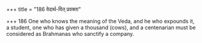 +++
title = "186 वेदार्थ-वित् प्रवक्ता"

+++
186	One who knows the meaning of the Veda, and he who expounds it, a student, one who has given a thousand (cows), and a centenarian must be considered as Brahmanas who sanctify a company.